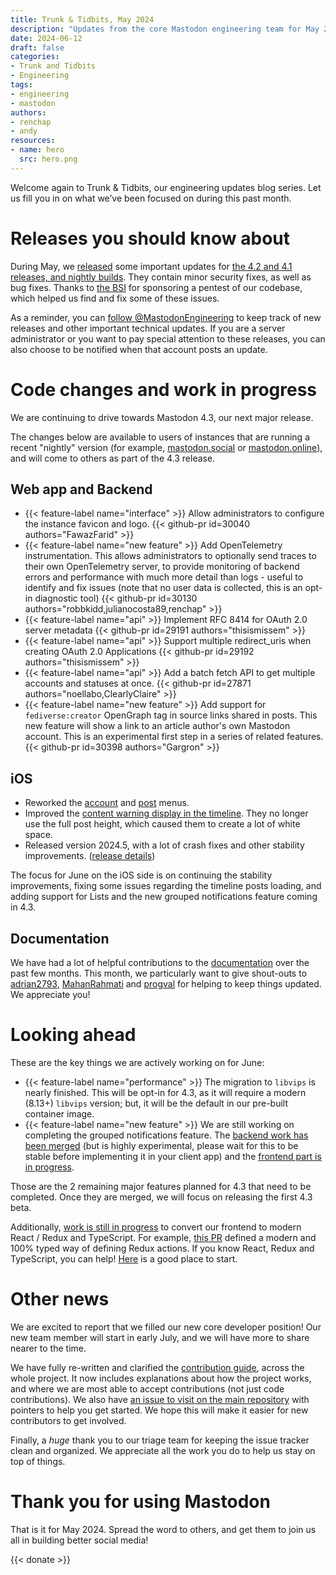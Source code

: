 ```yaml
---
title: Trunk & Tidbits, May 2024
description: "Updates from the core Mastodon engineering team for May 2024"
date: 2024-06-12
draft: false
categories:
- Trunk and Tidbits
- Engineering
tags:
- engineering
- mastodon
authors:
- renchap
- andy
resources:
- name: hero
  src: hero.png
---
```


Welcome again to Trunk & Tidbits, our engineering updates blog series. Let us fill you in on what we’ve been focused on during this past month.

# Releases you should know about

During May, we [released](https://github.com/mastodon/mastodon/releases) some important updates for [the 4.2 and 4.1 releases, and nightly builds](https://mastodon.social/@MastodonEngineering/112530662239602222). They contain minor security fixes, as well as bug fixes. Thanks to [the BSI](https://www.bsi.bund.de/DE/Home/home_node.html) for sponsoring a pentest of our codebase, which helped us find and fix some of these issues.

As a reminder, you can [follow @MastodonEngineering](https://mastodon.social/@MastodonEngineering) to keep track of new releases and other important technical updates. If you are a server administrator or you want to pay special attention to these releases, you can also choose to be notified when that account posts an update.

# Code changes and work in progress

We are continuing to drive towards Mastodon 4.3, our next major release.

The changes below are available to users of instances that are running a recent "nightly" version (for example, [mastodon.social](http://mastodon.social) or [mastodon.online](https://mastodon.online)), and will come to others as part of the 4.3 release.

## Web app and Backend

<div class="features-list">

- {{< feature-label name="interface" >}} Allow administrators to configure the instance favicon and logo. {{< github-pr id=30040 authors="FawazFarid" >}}
- {{< feature-label name="new feature" >}} Add OpenTelemetry instrumentation. This allows administrators to optionally send traces to their own OpenTelemetry server, to provide monitoring of backend errors and performance with much more detail than logs - useful to identify and fix issues (note that no user data is collected, this is an opt-in diagnostic tool) {{< github-pr id=30130 authors="robbkidd,julianocosta89,renchap" >}}
- {{< feature-label name="api" >}} Implement RFC 8414 for OAuth 2.0 server metadata {{< github-pr id=29191 authors="thisismissem" >}}
- {{< feature-label name="api" >}} Support multiple redirect_uris when creating OAuth 2.0 Applications {{< github-pr id=29192 authors="thisismissem" >}}
- {{< feature-label name="api" >}} Add a batch fetch API to get multiple accounts and statuses at once. {{< github-pr id=27871 authors="noellabo,ClearlyClaire" >}}
- {{< feature-label name="new feature" >}} Add support for `fediverse:creator` OpenGraph tag in source links shared in posts. This new feature will show a link to an article author's own Mastodon account. This is an experimental first step in a series of related features. {{< github-pr id=30398 authors="Gargron" >}}

</div>

## iOS

- Reworked the [account](https://github.com/mastodon/mastodon-ios/pull/1297) and [post](https://github.com/mastodon/mastodon-ios/pull/1297) menus.
- Improved the [content warning display in the timeline](https://github.com/mastodon/mastodon-ios/pull/1300). They no longer use the full post height, which caused them to create a lot of white space.
- Released version 2024.5, with a lot of crash fixes and other stability improvements. ([release details](https://github.com/mastodon/mastodon-ios/releases/tag/2024.5))

The focus for June on the iOS side is on continuing the stability improvements, fixing some issues regarding the timeline posts loading, and adding support for Lists and the new grouped notifications feature coming in 4.3.

## Documentation

We have had a lot of helpful contributions to the [documentation](https://github.com/mastodon/documentation) over the past few months. This month, we particularly want to give shout-outs to [adrian2793](https://github.com/adrian2793), [MahanRahmati](https://github.com/MahanRahmati) and [progval](https://github.com/progval) for helping to keep things updated. We appreciate you!

# Looking ahead

These are the key things we are actively working on for June:

<div class="features-list">

- {{< feature-label name="performance" >}} The migration to `libvips` is nearly finished. This will be opt-in for 4.3, as it will require a modern (8.13+) `libvips` version; but, it will be the default in our pre-built container image.
- {{< feature-label name="new feature" >}} We are still working on completing the grouped notifications feature. The [backend work has been merged](https://github.com/mastodon/mastodon/pull/29889) (but is highly experimental, please wait for this to be stable before implementing it in your client app) and the [frontend part is in progress](https://github.com/mastodon/mastodon/pull/30440).

</div>

Those are the 2 remaining major features planned for 4.3 that need to be completed. Once they are merged, we will focus on releasing the first 4.3 beta.

Additionally, [work is still in progress](https://github.com/mastodon/mastodon/issues?q=label%3Atypescript+is%3Aclosed+-label%3Adependencies) to convert our frontend to modern React / Redux and TypeScript. For example, [this PR](https://github.com/mastodon/mastodon/pull/30270) defined a modern and 100% typed way of defining Redux actions. If you know React, Redux and TypeScript, you can help! [Here](https://github.com/mastodon/mastodon/issues/26556) is a good place to start.

# Other news

We are excited to report that we filled our new core developer position! Our new team member will start in early July, and we will have more to share nearer to the time.

We have fully re-written and clarified the [contribution guide](https://github.com/mastodon/.github/CONTRIBUTING.md), across the whole project. It now includes explanations about how the project works, and where we are most able to accept contributions (not just code contributions). We also have [an issue to visit on the main repository](https://github.com/mastodon/mastodon/issues/30167) with pointers to help you get started. We hope this will make it easier for new contributors to get involved.

Finally, a *huge* thank you to our triage team for keeping the issue tracker clean and organized. We appreciate all the work you do to help us stay on top of things.

# Thank you for using Mastodon

That is it for May 2024. Spread the word to others, and get them to join us all in building better social media!

{{< donate >}}
